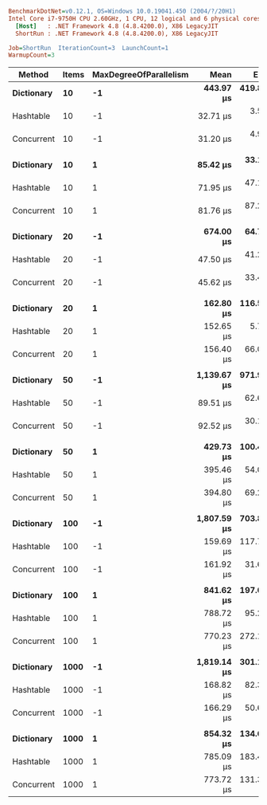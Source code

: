``` ini

BenchmarkDotNet=v0.12.1, OS=Windows 10.0.19041.450 (2004/?/20H1)
Intel Core i7-9750H CPU 2.60GHz, 1 CPU, 12 logical and 6 physical cores
  [Host]   : .NET Framework 4.8 (4.8.4200.0), X86 LegacyJIT
  ShortRun : .NET Framework 4.8 (4.8.4200.0), X86 LegacyJIT

Job=ShortRun  IterationCount=3  LaunchCount=1  
WarmupCount=3  

```
|     Method | Items | MaxDegreeOfParallelism |        Mean |      Error |    StdDev | Ratio | RatioSD |
|----------- |------ |----------------------- |------------:|-----------:|----------:|------:|--------:|
| **Dictionary** |    **10** |                     **-1** |   **443.97 μs** | **419.838 μs** | **23.013 μs** |  **1.00** |    **0.00** |
|  Hashtable |    10 |                     -1 |    32.71 μs |   3.586 μs |  0.197 μs |  0.07 |    0.00 |
| Concurrent |    10 |                     -1 |    31.20 μs |   4.960 μs |  0.272 μs |  0.07 |    0.00 |
|            |       |                        |             |            |           |       |         |
| **Dictionary** |    **10** |                      **1** |    **85.42 μs** |  **33.117 μs** |  **1.815 μs** |  **1.00** |    **0.00** |
|  Hashtable |    10 |                      1 |    71.95 μs |  47.111 μs |  2.582 μs |  0.84 |    0.02 |
| Concurrent |    10 |                      1 |    81.76 μs |  87.237 μs |  4.782 μs |  0.96 |    0.05 |
|            |       |                        |             |            |           |       |         |
| **Dictionary** |    **20** |                     **-1** |   **674.00 μs** |  **64.763 μs** |  **3.550 μs** |  **1.00** |    **0.00** |
|  Hashtable |    20 |                     -1 |    47.50 μs |  41.293 μs |  2.263 μs |  0.07 |    0.00 |
| Concurrent |    20 |                     -1 |    45.62 μs |  33.460 μs |  1.834 μs |  0.07 |    0.00 |
|            |       |                        |             |            |           |       |         |
| **Dictionary** |    **20** |                      **1** |   **162.80 μs** | **116.538 μs** |  **6.388 μs** |  **1.00** |    **0.00** |
|  Hashtable |    20 |                      1 |   152.65 μs |   5.769 μs |  0.316 μs |  0.94 |    0.04 |
| Concurrent |    20 |                      1 |   156.40 μs |  66.035 μs |  3.620 μs |  0.96 |    0.06 |
|            |       |                        |             |            |           |       |         |
| **Dictionary** |    **50** |                     **-1** | **1,139.67 μs** | **971.966 μs** | **53.277 μs** |  **1.00** |    **0.00** |
|  Hashtable |    50 |                     -1 |    89.51 μs |  62.661 μs |  3.435 μs |  0.08 |    0.00 |
| Concurrent |    50 |                     -1 |    92.52 μs |  30.142 μs |  1.652 μs |  0.08 |    0.01 |
|            |       |                        |             |            |           |       |         |
| **Dictionary** |    **50** |                      **1** |   **429.73 μs** | **100.469 μs** |  **5.507 μs** |  **1.00** |    **0.00** |
|  Hashtable |    50 |                      1 |   395.46 μs |  54.027 μs |  2.961 μs |  0.92 |    0.01 |
| Concurrent |    50 |                      1 |   394.80 μs |  69.276 μs |  3.797 μs |  0.92 |    0.02 |
|            |       |                        |             |            |           |       |         |
| **Dictionary** |   **100** |                     **-1** | **1,807.59 μs** | **703.850 μs** | **38.580 μs** |  **1.00** |    **0.00** |
|  Hashtable |   100 |                     -1 |   159.69 μs | 117.785 μs |  6.456 μs |  0.09 |    0.01 |
| Concurrent |   100 |                     -1 |   161.92 μs |  31.612 μs |  1.733 μs |  0.09 |    0.00 |
|            |       |                        |             |            |           |       |         |
| **Dictionary** |   **100** |                      **1** |   **841.62 μs** | **197.087 μs** | **10.803 μs** |  **1.00** |    **0.00** |
|  Hashtable |   100 |                      1 |   788.72 μs |  95.256 μs |  5.221 μs |  0.94 |    0.02 |
| Concurrent |   100 |                      1 |   770.23 μs | 272.110 μs | 14.915 μs |  0.92 |    0.03 |
|            |       |                        |             |            |           |       |         |
| **Dictionary** |  **1000** |                     **-1** | **1,819.14 μs** | **301.158 μs** | **16.507 μs** |  **1.00** |    **0.00** |
|  Hashtable |  1000 |                     -1 |   168.82 μs |  82.347 μs |  4.514 μs |  0.09 |    0.00 |
| Concurrent |  1000 |                     -1 |   166.29 μs |  50.674 μs |  2.778 μs |  0.09 |    0.00 |
|            |       |                        |             |            |           |       |         |
| **Dictionary** |  **1000** |                      **1** |   **854.32 μs** | **134.650 μs** |  **7.381 μs** |  **1.00** |    **0.00** |
|  Hashtable |  1000 |                      1 |   785.09 μs | 183.481 μs | 10.057 μs |  0.92 |    0.01 |
| Concurrent |  1000 |                      1 |   773.72 μs | 131.390 μs |  7.202 μs |  0.91 |    0.01 |
